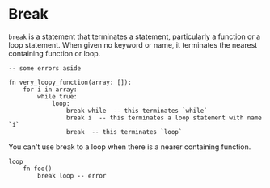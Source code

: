 # Break

`break` is a statement that terminates a statement, particularly a function or a loop statement. When given no keyword or name, it terminates the nearest containing function or loop.

```stick
-- some errors aside

fn very_loopy_function(array: []):
    for i in array:
        while true:
            loop:
                break while  -- this terminates `while`
                break i  -- this terminates a loop statement with name `i`
                break  -- this terminates `loop`

```

You can't use break to a loop when there is a nearer containing function.

```stick
loop
    fn foo()
        break loop -- error

```
